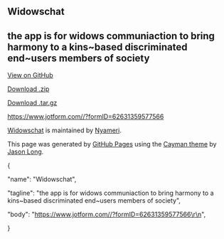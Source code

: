 <html lang="en-us">

<head>

<meta charset="UTF-8">

<title>Widowschat by Nyameri</title>

<meta name="viewport" content="width=device-width, initial-scale=1">

<link rel="stylesheet" type="text/css" href="stylesheets/normalize.css" media="screen">

<link href='https://fonts.googleapis.com/css?family=Open+Sans:400,700' rel='stylesheet' type='text/css'>

<link rel="stylesheet" type="text/css" href="stylesheets/stylesheet.css" media="screen">

<link rel="stylesheet" type="text/css" href="stylesheets/github-light.css" media="screen">

</head>

<body>

<section class="page-header">

<h1 class="project-name">Widowschat</h1>

<h2 class="project-tagline">the app is for widows communiaction to bring harmony to a kins~based discriminated end~users members of society</h2>

<a href="https://github.com/Nyameri/widowschat" class="btn">View on GitHub</a>

<a href="https://github.com/Nyameri/widowschat/zipball/master" class="btn">Download .zip</a>

<a href="https://github.com/Nyameri/widowschat/tarball/master" class="btn">Download .tar.gz</a>

</section>



<section class="main-content">

<p><a href="https://www.jotform.com//?formID=62631359577566">https://www.jotform.com//?formID=62631359577566</a></p>



<footer class="site-footer">

<span class="site-footer-owner"><a href="https://github.com/Nyameri/widowschat">Widowschat</a> is maintained by <a href="https://github.com/Nyameri">Nyameri</a>.</span>



<span class="site-footer-credits">This page was generated by <a href="https://pages.github.com">GitHub Pages</a> using the <a href="https://github.com/jasonlong/cayman-theme">Cayman theme</a> by <a href="https://twitter.com/jasonlong">Jason Long</a>.</span>

</footer>



</section>





</body>

</html>
{

"name": "Widowschat",

"tagline": "the app is for widows communiaction to bring harmony to a kins~based discriminated end~users members of society",

"body": "https://www.jotform.com//?formID=62631359577566\r\n",



}

